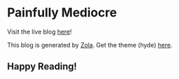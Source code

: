 # Painfully Mediocre

Visit the live blog [here](https://arasyidi.netlify.app)!

This blog is generated by [Zola](https://www.getzola.org/). Get the theme (hyde) [here](https://github.com/getzola/hyde).

<!-- To subscribe, fill in this [google form](https://forms.gle/F6tjxsaocscHJ3LR8) -->

## Happy Reading!
